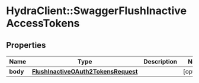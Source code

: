 # HydraClient::SwaggerFlushInactiveAccessTokens

## Properties
Name | Type | Description | Notes
------------ | ------------- | ------------- | -------------
**body** | [**FlushInactiveOAuth2TokensRequest**](FlushInactiveOAuth2TokensRequest.md) |  | [optional] 


